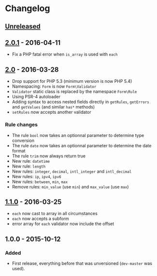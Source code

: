 # Changelog

## [Unreleased]

## [2.0.1] - 2016-04-11

- Fix a PHP fatal error when `is_array` is used with `each`

## [2.0] - 2016-03-28

- Drop support for PHP 5.3 (minimum version is now PHP 5.4)
- Namespacing: `Form` is now `Form\Validator`
- `Validator` static class is replaced by the namespace `Form\Rule`
- Using PSR-4 autoloader
- Adding syntax to access nested fields directly in `getRules`, `getErrors` and `getValues` (and similar `has*` methods)
- `setRules` now accepts another validator

### Rule changes

- The rule `bool` now takes an optionnal parameter to determine type conversion
- The rule `date` now takes an optionnal parameter to determine the date format
- The rule `trim` now always return true
- New rule: `datetime`
- New rule: `length`
- New rules: `integer`, `decimal`, `intl_integer` and `intl_decimal`
- New rules: `ip`, `ipv4`, `ipv6`
- New rules: `between`, `min`, `max`
- Remove rules: `min_value` (use `min`) and `max_value` (use `max`)

## [1.1.0] - 2016-03-25

- `each` now cast to array in all circumstances
- `each` now accepts a subform
- error array for `each` validator now include the offset

## 1.0.0 - 2015-10-12

### Added

- First release, everything before that was unversioned (`dev-master` was used).

[Unreleased]: https://github.com/rlanvin/php-form/compare/v2.0.1...HEAD
[2.0.1]: https://github.com/rlanvin/php-form/compare/v2.0.0...v2.0.1
[2.0]: https://github.com/rlanvin/php-form/compare/v1.1.0...v2.0.0
[1.1.0]: https://github.com/rlanvin/php-form/compare/v1.0.0...v1.1.0